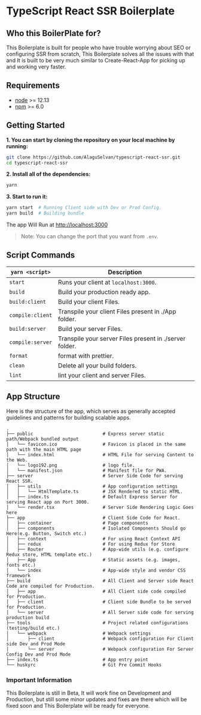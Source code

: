 # TypeScript React SSR Boilerplate

## Who this BoilerPlate for?

This Boilerplate is built for people who have trouble worrying about SEO or configuring SSR from scratch, This Boilerplate solves all the issues with that and It is built to be very much similar to Create-React-App for picking up and working very faster.

## Requirements

- [node](https://nodejs.org/en) >= 12.13
- [npm](https://www.npmjs.com) >= 6.0

## Getting Started

**1. You can start by cloning the repository on your local machine by running:**

```sh
git clone https://github.com/AlaguSelvan/typescript-react-ssr.git
cd typescript-react-ssr
```

**2. Install all of the dependencies:**

```sh
yarn
```

**3. Start to run it:**

```sh
yarn start  # Running Client side with Dev or Prod Config.
yarn build  # Building bundle
```

The app Will Run at [http://localhost:3000](http://localhost:3000)

> Note: You can change the port that you want from `.env`.

## Script Commands

| `yarn <script>`    | Description                                                                      |
| ------------------ | -------------------------------------------------------------------------------- |
| `start`            | Runs your client at `localhost:3000`.                                            |
| `build`            | Build your production ready app.                                                 |
| `build:client`     | Build your client Files.                                                         |
| `compile:client`   | Transpile your client Files present in ./App folder.                             |
| `build:server`     | Build your server Files.                                                         |
| `compile:server`   | Transpile your server Files present in ./server folder.                          |
| `format`           | format with prettier.                                                            |
| `clean`            | Delete all your build folders.                                                   |
| `lint`             | lint your client and server Files.                                               |

## App Structure

Here is the structure of the app, which serves as generally accepted guidelines and patterns for building scalable apps.

```
.
├── public                          # Express server static path/Webpack bundled output
│   └── favicon.ico                 # Favicon is placed in the same path with the main HTML page
│   └── index.html                  # HTML File for serving Content to the Web.
│   └── logo192.png                 # logo file.
│   └── manifest.json               # Manifest file for PWA.
├── server                          # Server Side Code for serving React SSR.
│   ├── utils                       # App configuration settings
│   │   └── HtmlTemplate.ts         # JSX Rendered to static HTML.
│   ├── index.ts                    # Default Express Server for serving React app on Port 3000.
│   └── render.tsx                  # Server Side Rendering Logic Goes here
├── app                             # Client Side Code for React.
│   ├── container                   # Page components
│   ├── components                  # Isolated Components Should go Here(e.g. Button, Switch etc.)
│   ├── context                     # For using React Context API
│   ├── redux                       # For using Redux for Store
│   ├── Router                      # App-wide utils (e.g. configure Redux store, HTML template etc.)
│   ├── App                         # Static assets (e.g. images, fonts etc.)
│   └── index                       # App-wide style and vendor CSS framework
├── build                           # All Client and Server side React Code are compiled for Production.
│   ├── app                         # All Client side code compiled for Production.
│   ├── client                      # Client side Bundle to be served for Production.
│   └── server                      # All Server side code for serving production build
├── tools                           # Project related configurations (testing/build etc.)
│   └── webpack                     # Webpack settings
│       ├── client                  # Webpack configuration For Client side Dev and Prod Mode
│       └── server                  # Webpack configuration For Server Config Dev and Prod Mode
├── index.ts                        # App entry point
└── huskyrc                         # Git Pre Commit Hooks
```

### Important Information

This Boilerplate is still in Beta, It will work fine on Development and Production, but still some minor updates and fixes are there which will be fixed soon and This Boilerplate will be ready for everyone.
